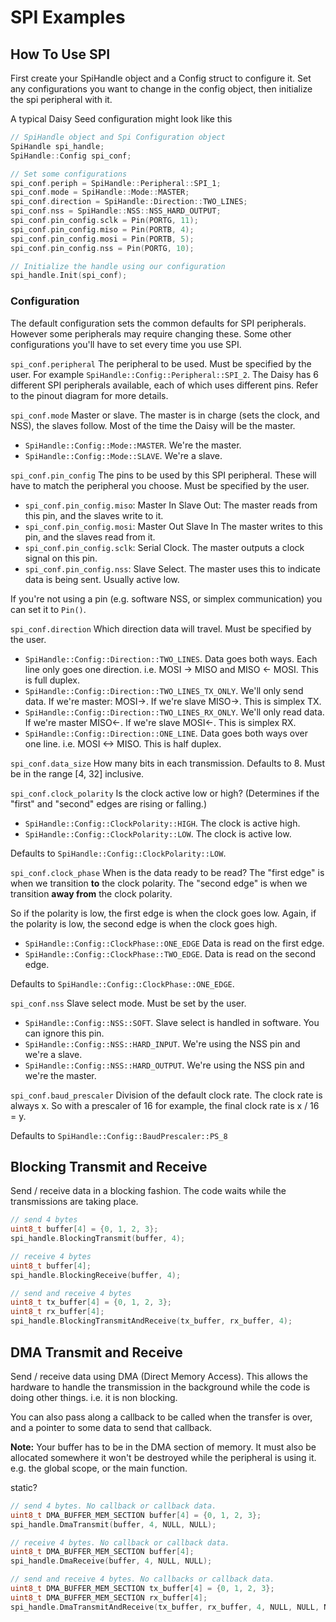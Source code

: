 # SPI Examples

## How To Use SPI

First create your SpiHandle object and a Config struct to configure it.
Set any configurations you want to change in the config object, then initialize the spi peripheral with it.

A typical Daisy Seed configuration might look like this

```cpp
// SpiHandle object and Spi Configuration object
SpiHandle spi_handle;
SpiHandle::Config spi_conf;

// Set some configurations
spi_conf.periph = SpiHandle::Peripheral::SPI_1;
spi_conf.mode = SpiHandle::Mode::MASTER;
spi_conf.direction = SpiHandle::Direction::TWO_LINES;
spi_conf.nss = SpiHandle::NSS::NSS_HARD_OUTPUT;
spi_conf.pin_config.sclk = Pin(PORTG, 11);
spi_conf.pin_config.miso = Pin(PORTB, 4);
spi_conf.pin_config.mosi = Pin(PORTB, 5);
spi_conf.pin_config.nss = Pin(PORTG, 10);

// Initialize the handle using our configuration
spi_handle.Init(spi_conf);
```

### Configuration

The default configuration sets the common defaults for SPI peripherals. However some peripherals may require changing these. Some other configurations you'll have to set every time you use SPI.

`spi_conf.peripheral`
The peripheral to be used. Must be specified by the user. For example `SpiHandle::Config::Peripheral::SPI_2`.
The Daisy has 6 different SPI peripherals available, each of which uses different pins. Refer to the pinout diagram for more details.

`spi_conf.mode`
Master or slave. The master is in charge (sets the clock, and NSS), the slaves follow. Most of the time the Daisy will be the master.
- `SpiHandle::Config::Mode::MASTER`. We're the master.
- `SpiHandle::Config::Mode::SLAVE`. We're a slave.

`spi_conf.pin_config`
The pins to be used by this SPI peripheral. These will have to match the peripheral you choose. Must be specified by the user.

- `spi_conf.pin_config.miso`: Master In Slave Out: The master reads from this pin, and the slaves write to it.
- `spi_conf.pin_config.mosi`: Master Out Slave In The master writes to this pin, and the slaves read from it.
- `spi_conf.pin_config.sclk`: Serial Clock. The master outputs a clock signal on this pin.
- `spi_conf.pin_config.nss`: Slave Select. The master uses this to indicate data is being sent. Usually active low.

If you're not using a pin (e.g. software NSS, or simplex communication) you can set it to `Pin()`.

`spi_conf.direction`
Which direction data will travel. Must be specified by the user.

- `SpiHandle::Config::Direction::TWO_LINES`. Data goes both ways. Each line only goes one direction. i.e. MOSI -> MISO and MISO <- MOSI. This is full duplex. 
- `SpiHandle::Config::Direction::TWO_LINES_TX_ONLY`. We'll only send data. If we're master: MOSI->. If we're slave MISO->. This is simplex TX.
- `SpiHandle::Config::Direction::TWO_LINES_RX_ONLY`. We'll only read data. If we're master MISO<-. If we're slave MOSI<-. This is simplex RX.
- `SpiHandle::Config::Direction::ONE_LINE`. Data goes both ways over one line. i.e. MOSI <-> MISO. This is half duplex.

`spi_conf.data_size`
How many bits in each transmission. Defaults to 8.
Must be in the range [4, 32] inclusive.

`spi_conf.clock_polarity`
Is the clock active low or high? 
(Determines if the "first" and "second" edges are rising or falling.)

- `SpiHandle::Config::ClockPolarity::HIGH`. The clock is active high.
- `SpiHandle::Config::ClockPolarity::LOW`. The clock is active low.

Defaults to `SpiHandle::Config::ClockPolarity::LOW`.

`spi_conf.clock_phase`
When is the data ready to be read?
The "first edge" is when we transition __to__ the clock polarity.
The "second edge" is when we transition __away from__ the clock polarity.

So if the polarity is low, the first edge is when the clock goes low.
Again, if the polarity is low, the second edge is when the clock goes high.

- `SpiHandle::Config::ClockPhase::ONE_EDGE` Data is read on the first edge.
- `SpiHandle::Config::ClockPhase::TWO_EDGE`. Data is read on the second edge.

Defaults to `SpiHandle::Config::ClockPhase::ONE_EDGE`.

`spi_conf.nss`
Slave select mode. Must be set by the user.

- `SpiHandle::Config::NSS::SOFT`. Slave select is handled in software. You can ignore this pin.
- `SpiHandle::Config::NSS::HARD_INPUT`. We're using the NSS pin and we're a slave.
- `SpiHandle::Config::NSS::HARD_OUTPUT`. We're using the NSS pin and we're the master.

`spi_conf.baud_prescaler`
Division of the default clock rate. 
The clock rate is always x. 
So with a prescaler of 16 for example, the final clock rate is x / 16 = y.

Defaults to `SpiHandle::Config::BaudPrescaler::PS_8`

## Blocking Transmit and Receive

Send / receive data in a blocking fashion. The code waits while the transmissions are taking place.

```cpp
// send 4 bytes
uint8_t buffer[4] = {0, 1, 2, 3};
spi_handle.BlockingTransmit(buffer, 4);
```

```cpp
// receive 4 bytes
uint8_t buffer[4];
spi_handle.BlockingReceive(buffer, 4);
```

```cpp
// send and receive 4 bytes
uint8_t tx_buffer[4] = {0, 1, 2, 3};
uint8_t rx_buffer[4];
spi_handle.BlockingTransmitAndReceive(tx_buffer, rx_buffer, 4);
```

## DMA Transmit and Receive

Send / receive data using DMA (Direct Memory Access). 
This allows the hardware to handle the transmission in the background while the code is doing other things.
i.e. it is non blocking.

You can also pass along a callback to be called when the transfer is over, and a pointer to some data to send that callback.

**Note:** Your buffer has to be in the DMA section of memory. 
It must also be allocated somewhere it won't be destroyed while the peripheral is using it. e.g. the global scope, or the main function.

static?

```cpp
// send 4 bytes. No callback or callback data.
uint8_t DMA_BUFFER_MEM_SECTION buffer[4] = {0, 1, 2, 3};
spi_handle.DmaTransmit(buffer, 4, NULL, NULL);
```

```cpp
// receive 4 bytes. No callback or callback data.
uint8_t DMA_BUFFER_MEM_SECTION buffer[4];
spi_handle.DmaReceive(buffer, 4, NULL, NULL);
```

```cpp
// send and receive 4 bytes. No callbacks or callback data.
uint8_t DMA_BUFFER_MEM_SECTION tx_buffer[4] = {0, 1, 2, 3};
uint8_t DMA_BUFFER_MEM_SECTION rx_buffer[4];
spi_handle.DmaTransmitAndReceive(tx_buffer, rx_buffer, 4, NULL, NULL, NULL);
```